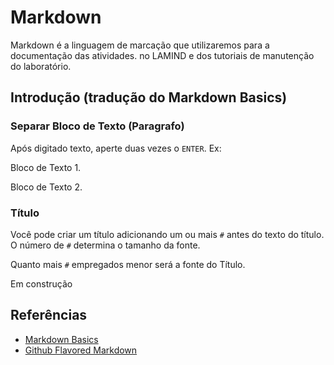 # Markdown

Markdown é a linguagem de marcação que utilizaremos para a documentação das
atividades.
no LAMIND e dos tutoriais de manutenção do laboratório.

## Introdução (tradução do Markdown Basics)

### Separar Bloco de Texto (Paragrafo)
Após digitado texto, aperte duas vezes o `ENTER`.
Ex:

Bloco de Texto 1.

Bloco de Texto 2.

### Título
Você pode criar um título adicionando um ou mais ` # ` antes do texto do título.
O número de `#` determina o tamanho da fonte.

Quanto mais `#` empregados menor será a fonte do Título.

Em construção

## Referências

  - [Markdown Basics](https://help.github.com/articles/markdown-basics/)
  - [Github Flavored Markdown](https://help.github.com/articles/github-flavored-markdown/)
